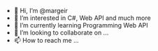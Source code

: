 - 👋 Hi, I’m @margeir
- 👀 I’m interested in C#, Web API and much more
- 🌱 I’m currently learning Programming Web API 
- 💞️ I’m looking to collaborate on ...
- 📫 How to reach me ...

<!---
margeir/margeir is a ✨ special ✨ repository because its `README.md` (this file) appears on your GitHub profile.
You can click the Preview link to take a look at your changes.
--->
